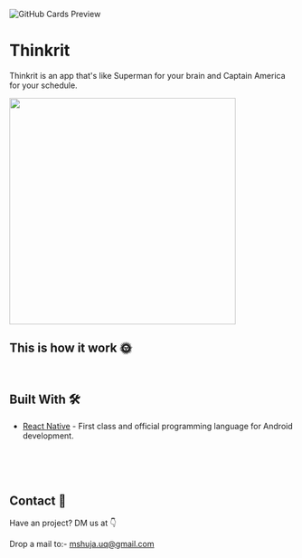 ![GitHub Cards Preview](https://github.com/gh-shujauddin/ChatBT/assets/73093103/6e475fcf-a95e-4d98-ad74-9d5265cc3ca7)

# Thinkrit

Thinkrit is an app that's like Superman for your brain and Captain America for your schedule.
<br />

<img src="https://github.com/gh-shujauddin/thincrit-app/assets/73093103/f1ff9209-c7ce-4aba-8396-8bd8353a2ef6" width="400px">


## This is how it work 🌞

<br />

## Built With 🛠
- [React Native](https://reactnative.dev/) - First class and official programming language for Android development.

<br />
<br>

<br>

## Contact 📩
Have an project? DM us at 👇

Drop a mail to:- mshuja.uq@gmail.com

<br>
